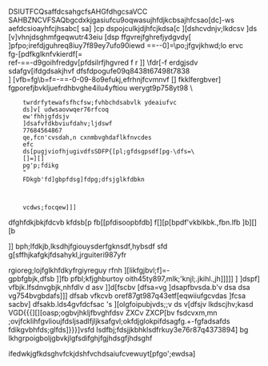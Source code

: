 DSIUTFCQsaffdcsahgcfsAHGfdhgcsaVCC SAHBZNCVFSAQbgcdxkjgasiufcu9oqwasujhfdjkcbsajhfcsao[dc]-ws
aefdcsioayhfcjhsabc[
    sa]
    ]cp dspojculkjdjhfcjkdsa[c
    ][dshcvdnjv;lkdcsv
    ]ds
    [v]vhnjdsghmfgeqwutr43eiu
    [dsp
    ffgvrejfghrefjydgvdy[
        ]pfpo;irefdjguhreq8iuy7f89ey7ufo90iewd
        ==\--0]=\po;jfgvjkhwd;lo
        ervc\
        fg-[pdfkglknfvkierdf[=\
        ref-==-d9goihfredgv[pfdsilrfjhgvred
        f
        r
        ]]
        \fdr[-f
        erdgjsdv
        sdafgv[ifdgdsakjhvf
        dfsfdpogufe09q8438t67498t7838\
        ]
        [vfb=fg\b=f\=\-=\=-0-09-8o9efukj,efrhnjfcvmnvf
        []
        fkklfergbver]
        fgporefjbvkljuefrdhbvghe4ilu4yftiou werygt9p758yt98 \
        
        twrdrfytewafsfhcfsw;fvhbchdsabvlk ydeaiufvc
        ds]v[ udwsaovwqer76rfcoq
        ew'fhhjgfdsjv
        ]dsafvfdkbviufdahv;ljdswf
        77684564867
        qe,fcn'cvsdah,n cxnmbvghdaflkfnvcdes
        efc
        ds[pugjviofhjugivdfsSDFP{[pl;gfdsgpsdf[pg-\dfs=\
        []=][]
        pg'p;fdikg
        "
        FDkgb'fd]gbpfdsg]fdpg;dfsjglkfdbkn
        
        
        
        vcdws;focqew]]]
  dfghfdkjbkjfdcvb kfdsb[p
  fb[[pfdisoopbfdb]
  f[][p[bpdf'vkblkbk.,fbn.lfb
  ]b][]
  [b
  
  ]]
  bph;lfdkjb,lksdhjfgiouysderfgknsdf,hybsdf
  sfd
  g[sffhjkafgkjfdsahykl,jrguiteri987yfr
  
  
  
  
  rgioreg;lojfglkhfdkyfrgiyreguy rfnh
  ][likfgjbvl;f]=-\
  gpbfgbjk,dfsb
  ]]fb
  pfbl;kfjghburtoy oith45ty897,mlk;'knjl;.jkihl.,jh]]]]]  ]
]dspf]
vfbjk.lfsdnvgbjk,nhfdlv d
asv
]]d[fscbv [dfsa\=vg
\]dsapfbvsda.b'v dsa
dsa
vg754bvgbdafs]]]
dfsab vfkcvb oref87gt987q43etf[eqwiiufgcvdas
]fcsa
sacbv] dfsakb.lds4gvfdcfsac
's 
][olgfoipubjvds;;v
ds
v[dfsjv lkdscjhv;kasd
VGD{{{][][oasp;ogbvjhkljfbvghfdsv
ZXCv
 ZXCP[bv
 fsdcvxm,mn ;ovjfcklihfgvlioujfdsljsadlfjljksafgvl;okfdjglokpifdsagfg.+-fgfadsafds
 fdikgvbhfds;glfds]}}}]vsfd
 lsdfbj;fdsjjkbhklsdfrkuy3e76r87q4373894]
 bg lkhgrpoigboljgbvkjlgfsdifghjfgjhdsgfjhdsghf


 ifedwkjgfkdsghvfckjdshfvchdsaiufcvewuyt[pfgo';ewdsa]